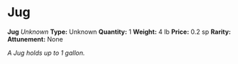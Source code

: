 # Jug

**Jug**
_Unknown_
**Type:** Unknown
**Quantity:** 1
**Weight:** 4 lb
**Price:** 0.2 sp
**Rarity:** 
**Attunement:** None

*A Jug holds up to 1 gallon.*